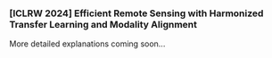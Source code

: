 ### [ICLRW 2024] Efficient Remote Sensing with Harmonized Transfer Learning and Modality Alignment

More detailed explanations coming soon...
